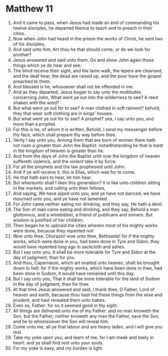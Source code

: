 ﻿# Matthew 11
1. And it came to pass, when Jesus had made an end of commanding his twelve disciples, he departed thence to teach and to preach in their cities. 
2. Now when John had heard in the prison the works of Christ, he sent two of his disciples, 
3. And said unto him, Art thou he that should come, or do we look for another? 
4. Jesus answered and said unto them, Go and shew John again those things which ye do hear and see: 
5. The blind receive their sight, and the lame walk, the lepers are cleansed, and the deaf hear, the dead are raised up, and the poor have the gospel preached to them. 
6. And blessed is he, whosoever shall not be offended in me. 
7.  And as they departed, Jesus began to say unto the multitudes concerning John, What went ye out into the wilderness to see? A reed shaken with the wind? 
8. But what went ye out for to see? A man clothed in soft raiment? behold, they that wear soft clothing are in kings’ houses. 
9. But what went ye out for to see? A prophet? yea, I say unto you, and more than a prophet. 
10. For this is he, of whom it is written, Behold, I send my messenger before thy face, which shall prepare thy way before thee. 
11. Verily I say unto you, Among them that are born of women there hath not risen a greater than John the Baptist: notwithstanding he that is least in the kingdom of heaven is greater than he. 
12. And from the days of John the Baptist until now the kingdom of heaven suffereth violence, and the violent take it by force. 
13. For all the prophets and the law prophesied until John. 
14. And if ye will receive it, this is Elias, which was for to come. 
15. He that hath ears to hear, let him hear. 
16.  But whereunto shall I liken this generation? It is like unto children sitting in the markets, and calling unto their fellows, 
17. And saying, We have piped unto you, and ye have not danced; we have mourned unto you, and ye have not lamented. 
18. For John came neither eating nor drinking, and they say, He hath a devil. 
19. The Son of man came eating and drinking, and they say, Behold a man gluttonous, and a winebibber, a friend of publicans and sinners. But wisdom is justified of her children. 
20.  Then began he to upbraid the cities wherein most of his mighty works were done, because they repented not: 
21. Woe unto thee, Chorazin! woe unto thee, Bethsaida! for if the mighty works, which were done in you, had been done in Tyre and Sidon, they would have repented long ago in sackcloth and ashes. 
22. But I say unto you, It shall be more tolerable for Tyre and Sidon at the day of judgment, than for you. 
23. And thou, Capernaum, which art exalted unto heaven, shalt be brought down to hell: for if the mighty works, which have been done in thee, had been done in Sodom, it would have remained until this day. 
24. But I say unto you, That it shall be more tolerable for the land of Sodom in the day of judgment, than for thee. 
25.  At that time Jesus answered and said, I thank thee, O Father, Lord of heaven and earth, because thou hast hid these things from the wise and prudent, and hast revealed them unto babes. 
26. Even so, Father: for so it seemed good in thy sight. 
27. All things are delivered unto me of my Father: and no man knoweth the Son, but the Father; neither knoweth any man the Father, save the Son, and he to whomsoever the Son will reveal him. 
28.  Come unto me, all ye that labour and are heavy laden, and I will give you rest. 
29. Take my yoke upon you, and learn of me; for I am meek and lowly in heart: and ye shall find rest unto your souls. 
30. For my yoke is easy, and my burden is light. 
